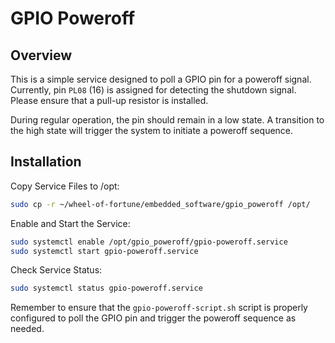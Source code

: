 
# GPIO Poweroff


## Overview

This is a simple service designed to poll a GPIO pin for a poweroff signal. Currently, pin `PL08` (16) is assigned for detecting the shutdown signal. Please ensure that a pull-up resistor is installed.

During regular operation, the pin should remain in a low state. A transition to the high state will trigger the system to initiate a poweroff sequence.

## Installation

Copy Service Files to /opt:

```bash
sudo cp -r ~/wheel-of-fortune/embedded_software/gpio_poweroff /opt/
```

Enable and Start the Service:

```bash
sudo systemctl enable /opt/gpio_poweroff/gpio-poweroff.service
sudo systemctl start gpio-poweroff.service
```

Check Service Status:

```bash
sudo systemctl status gpio-poweroff.service
```

Remember to ensure that the `gpio-poweroff-script.sh` script is properly configured to poll the GPIO pin and trigger the poweroff sequence as needed.
